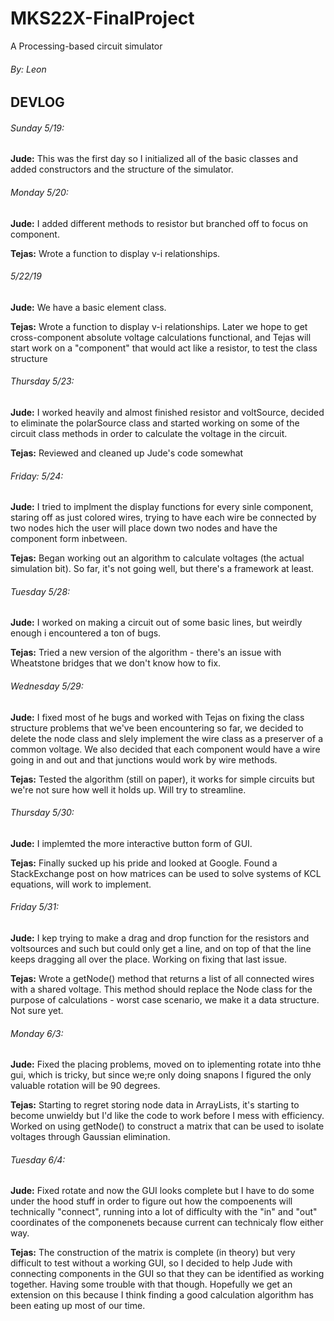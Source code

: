 # MKS22X-FinalProject  
A Processing-based circuit simulator  

###### By: Leon  

## DEVLOG  

###### Sunday 5/19:  
**Jude:** This was the first day so I initialized all of the basic classes and added constructors and the structure of the simulator.  


###### Monday 5/20:  
**Jude:** I added different methods to resistor but branched off to focus on component.

**Tejas:** Wrote a function to display v-i relationships.  

###### 5/22/19  
**Jude:** We have a basic element class.

**Tejas:** Wrote a function to display v-i relationships.
Later we hope to get cross-component absolute voltage calculations functional, and Tejas will start
work on a "component" that would act like a resistor, to test the class
structure  


###### Thursday 5/23:  
**Jude:** I worked heavily and almost finished resistor and voltSource, decided to eliminate the polarSource class and started working on some of the circuit class methods in order to calculate the voltage in the circuit.  

**Tejas:** Reviewed and cleaned up Jude's code somewhat  


###### Friday: 5/24:  
**Jude:** I tried to implment the display functions for every sinle component, staring off as just colored wires, trying to have each wire be connected by two nodes hich the user will place down two nodes and have the component form inbetween.  

**Tejas:** Began working out an algorithm to calculate voltages (the actual simulation bit). So far, it's not going well, but there's a framework at least.  

###### Tuesday 5/28:  
**Jude:** I worked on making a circuit out of some basic lines, but weirdly enough i encountered a ton of bugs.  

**Tejas:** Tried a new version of the algorithm - there's an issue with Wheatstone bridges that we don't know how to fix.  

###### Wednesday 5/29:  
**Jude:** I fixed most of he bugs and worked with Tejas on fixing the class structure problems that we've been encountering so far, we decided to delete the node class and slely implement the wire class as a preserver of a common voltage. We also decided that each component would have a wire going in and out and that junctions would work by wire methods.

**Tejas:** Tested the algorithm (still on paper), it works for simple circuits but we're not sure how well it holds up. Will try to streamline.  


###### Thursday 5/30:  
**Jude:** I implemted the more interactive button form of GUI.  

**Tejas:** Finally sucked up his pride and looked at Google. Found a StackExchange post on how matrices can be used to solve systems of KCL equations, will work to implement.  

###### Friday 5/31:  
**Jude:** I kep trying to make a drag and drop function for the resistors and voltsources and such but could only get a line, and on top of that the line keeps dragging all over the place. Working on fixing that last issue.

**Tejas:** Wrote a getNode() method that returns a list of all connected wires with a shared voltage. This method should replace the Node class for the purpose of calculations - worst case scenario, we make it a data structure. Not sure yet.  

###### Monday 6/3:   
**Jude:** Fixed the placing problems, moved on to iplementing rotate into thhe gui, which is tricky, but since we;re only doing snapons I figured the only valuable rotation will be 90 degrees.

**Tejas:** Starting to regret storing node data in ArrayLists, it's starting to become unwieldy but I'd like the code to work before I mess with efficiency. Worked on using getNode() to construct a matrix that can be used to isolate voltages through Gaussian elimination.  

###### Tuesday 6/4:  
**Jude:** Fixed rotate and now the GUI looks complete but I have to do some under the hood stuff in order to figure out how the compoenents will technically "connect", running into a lot of difficulty with the "in" and "out" coordinates of the componenets because current can technicaly flow either way.

**Tejas:** The construction of the matrix is complete (in theory) but very difficult to test without a working GUI, so I decided to help Jude with connecting components in the GUI so that they can be identified as working together. Having some trouble with that though. Hopefully we get an extension on this because I think finding a good calculation algorithm has been eating up most of our time.  
